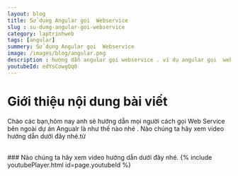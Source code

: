 ```yaml
---
layout: blog
title: Sử dụng Angular gọi  Webservice
slug : su-dung-angular-goi-webservice
category: laptrinhweb
tags: [angular]
summery: Sử dụng Angular gọi  Webservice
image: /images/blog/angular.png
description : hướng dẫn angular gọi webservice . ví dụ angular gọi  webservice
youtubeId: edYsCowgQq0
---
```


# **Giới thiệu nội dung bài viết**

Chào các bạn,hôm nay anh sẽ hướng dẫn mọi người cách gọi Web Service bên ngoài   dự án Angualr là như thế nào nhé .
Nào chúng ta hãy xem video hướng dẫn dưới đây nhé.từ

<br>
### Nào chúng ta hãy xem video hướng dẫn dưới đây nhé.
{% include youtubePlayer.html id=page.youtubeId %}
